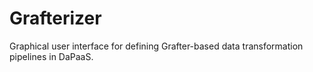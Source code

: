 Grafterizer
===========

Graphical user interface for defining Grafter-based data transformation pipelines in DaPaaS.
